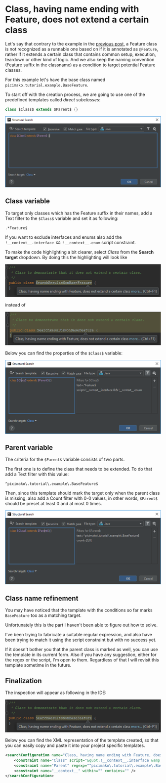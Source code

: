# Class, having name ending with Feature, does not extend a certain class

Let's say that contrary to the example in the [previous post](https://ijnspector.wordpress.com/2018/10/17/class-having-name-ending-with-feature-is-not-annotated-as-feature/), a Feature class is not recognized as a runnable one based on if it is annotated as `@Feature`,
rather if it extends a certain class that contains common setup, execution, teardown or other kind of logic. And we also keep the naming convention (Feature suffix in the classname) as a condition to target potential Feature classes.

For this example let's have the base class named `picimako.tutorial.example.BaseFeature`.

To start off with the creation process, we are going to use one of the predefined templates called *direct subclasses*:
```java
class $Class$ extends $Parent$ {}
```

![editor](images/04-Class_having_name_ending_with_Feature_does_not_extend_a_certain_class_Editor.PNG)

## Class variable
To target only classes which has the Feature suffix in their names, add a Text filter to the `$Class$` variable and set it as following:
```
.*Feature$
```

If you want to exclude interfaces and enums also add the `!__context__.interface && !__context__.enum` script constraint.

To make the code highlighting a bit clearer, select *Class* from the **Search target** dropdown. By doing this the highlighting will look like

![highlight_class](images/04-Class_having_name_ending_with_Feature_does_not_extend_a_certain_class_Highlight_Class.PNG)

instead of

![highlight_complete_match](images/04-Class_having_name_ending_with_Feature_does_not_extend_a_certain_class_Highlight_Complete_Match.PNG)

Below you can find the properties of the `$Class$` variable:

![class](images/04-Class_having_name_ending_with_Feature_does_not_extend_a_certain_class_Class.PNG)

## Parent variable
The criteria for the `$Parent$` variable consists of two parts.

The first one is to define the class that needs to be extended. To do that add a Text filter with this value:
```
^picimako\.tutorial\.example\.BaseFeature$
```

Then, since this template should mark the target only when the parent class is missing, also add a Count filter with 0-0 values, in other words,
`$Parent$` should be preset at least 0 and at most 0 times.

![parent](images/04-Class_having_name_ending_with_Feature_does_not_extend_a_certain_class_Parent.PNG)

## Class name refinement
You may have noticed that the template with the conditions so far marks `BaseFeature` too as a matching target.

Unfortunately this is the part I haven't been able to figure out how to solve.

I've been trying to fabricate a suitable regular expression, and also have been trying to match it using the script constraint but with no success yet.

If it doesn't bother you that the parent class is marked as well, you can use the template in its current form. Also if you have any suggestion, either for the regex or the script, I'm open to them.
Regardless of that I will revisit this template sometime in the future.

## Finalization

The inspection will appear as following in the IDE:

![highlight_class](images/04-Class_having_name_ending_with_Feature_does_not_extend_a_certain_class_Highlight_Class.PNG)

Below you can find the XML representation of the template created, so that you can easily copy and paste it into your project specific templates.

```xml
<searchConfiguration name="Class, having name ending with Feature, does not extend a certain class" text="class $Class$ extends $Parent$ {}" recursive="false" caseInsensitive="true" type="JAVA">
    <constraint name="Class" script="&quot;!__context__.interface &amp;&amp; !__context__.enum&quot;" regexp=".*Feature$" target="true" within="" contains="" />
    <constraint name="Parent" regexp="^picimako\.tutorial\.example\.BaseFeature$" minCount="0" maxCount="0" within="" contains="" />
    <constraint name="__context__" within="" contains="" />
</searchConfiguration>
```
